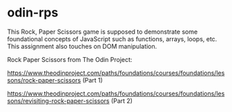# odin-rps
This Rock, Paper Scissors game is supposed to demonstrate some foundational concepts of JavaScript such as functions, arrays, loops, etc. 
This assignment also touches on DOM manipulation.

Rock Paper Scissors from The Odin Project:

https://www.theodinproject.com/paths/foundations/courses/foundations/lessons/rock-paper-scissors (Part 1)

https://www.theodinproject.com/paths/foundations/courses/foundations/lessons/revisiting-rock-paper-scissors (Part 2)
